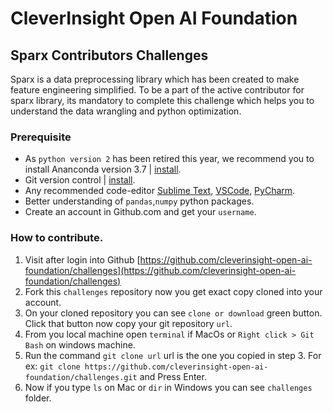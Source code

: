 # CleverInsight Open AI Foundation

## Sparx Contributors Challenges
Sparx is a data preprocessing library which has been created to make feature engineering simplified. To be a part of the active contributor for sparx library, its mandatory to complete this challenge which helps you to understand the data wrangling and python optimization.

### Prerequisite

 - As `python version 2` has been retired this year, we recommend you to install Ananconda version 3.7 | [install](https://www.anaconda.com/distribution/).
 - Git version control | [install](https://git-scm.com/downloads).
 - Any recommended code-editor [Sublime Text](https://www.sublimetext.com/), [VSCode](https://code.visualstudio.com/), [PyCharm](https://www.jetbrains.com/pycharm/).
 - Better understanding of `pandas`,`numpy` python packages.
 - Create an account in Github.com and get your `username`.


### How to contribute.

 1. Visit after login into Github [https://github.com/cleverinsight-open-ai-foundation/challenges](https://github.com/cleverinsight-open-ai-foundation/challenges)
 2. Fork this `challenges` repository now you get exact copy cloned into your account.
 3. On your cloned repository you can see `clone or download`  green button. Click that button now copy your git repository `url`. 
 4. From you local machine open `terminal` if MacOs or `Right click > Git Bash` on windows machine. 
 5. Run the command `git clone url` url is the one you copied in step 3. For ex: `git clone https://github.com/cleverinsight-open-ai-foundation/challenges.git` and Press Enter.
 6. Now if you type `ls` on Mac or `dir` in Windows you can see `challenges` folder.

